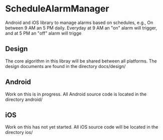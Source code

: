 ScheduleAlarmManager
======================

Android and iOS library to manage alarms based on schedules, e.g., On between 9 AM an 5 PM daily. Everyday at 9 AM an "on" alarm will trigger, and at 5 PM an "off" alarm will trigge


## Design
The core algorithm in this libray will be shared between all platforms. The design documents are found in the directory docs/design/

## Android
Work on this is in progress. All Android source code is located in the directory android/


## iOS
Work on this has not yet started. All iOS source code will be located in the directory ios/
